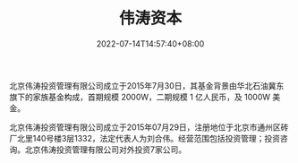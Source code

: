 ﻿---
weight: 
title: "伟涛资本"
description: "北京伟涛投资管理有限公司成立于2015年7月30日，其基金背景由华北石油冀东旗下的家族基金构成，首期规模 2000W，二期规模 1 亿人民币，及 1000W 美金"
date: 2022-07-14T14:57:40+08:00
lastmod: 2022-07-14T14:57:40+08:00
draft: false
authors: ["Simon"]
featuredImage: "weitaoziben.png"
link: "http://vtziben.com/"
tags: ["投资机构","伟涛资本"]
categories: ["navigation"]
navigation: ["投资机构"]
lightgallery: true
toc: true
pinned: false
recommend: false
recommend1: false
---
北京伟涛投资管理有限公司成立于2015年7月30日，其基金背景由华北石油冀东旗下的家族基金构成，首期规模 2000W，二期规模 1 亿人民币，及 1000W 美金。

北京伟涛投资管理有限公司成立于2015年07月29日，注册地位于北京市通州区砖厂北里140号楼3层1332，法定代表人为刘合伟。经营范围包括投资管理；投资咨询。北京伟涛投资管理有限公司对外投资7家公司。